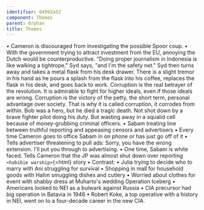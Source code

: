 ```yaml
---
identifier: 04992a52
component: Themes
parent: Orphan 
title: Themes
---
```

• Cameron is discouraged from investigating the possible Spoor coup. •
With the government trying to attract investment from the EU, annoying
the Dutch would be counterproductive. "Doing proper journalism in
Indonesia is like walking a tightrope," Syd says, "and I'm the safety
net." Syd then turns away and takes a metal flask from his desk drawer.
There is a slight tremor in his hand as he pours a splash from the flask
into his coffee, replaces the flask in his desk, and goes back to work.
Corruption is the real betrayer of the revolution. It is admirable to
fight for higher ideals, even if those ideals are wrong. Corruption is
the victory of the petty, the short term, personal advantage over
society. That is why it is called corruption, it corrodes from within.
Bob was a hero, but he died a tragic death. Not shot down by a brave
fighter pilot doing his duty. But wasting away in a squalid cell because
of money-grubbing criminal officers. • Sabam treating line between
truthful reporting and appeasing censors and advertisers • Every time
Cameron goes to office Sabam in on phone or has just go off of it •
Tells advertiser threatening to pull ads: Sorry, you have the wrong
extension. I'll put you through to advertising. • One time, Sabam is
white faced. Tells Cameron that the JP was almost shut down over
reporting `<habibie warship>`{=html} story • Contrast: • Julia trying to
decide who to marry with Ani struggling for survival • Shopping in mall
for household goods with Halim smuggling dishes and cutlery • Worried
about clothes for event with shabby dress at Muharto's wedding Operation
Iceberg • Americans looked to NEI as a bulwark against Russia • CIA
precursor had big operation in Batavia in 1946 • Robert Koke, a top
operative with a history in NEI, went on to a four-decade career in the
new CIA.
